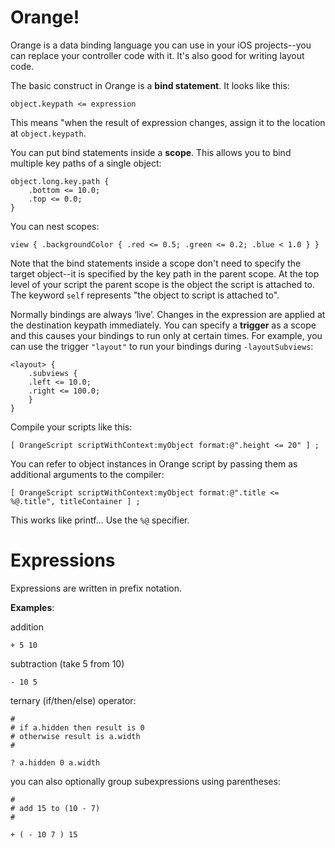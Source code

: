 Orange!
=======

Orange is a data binding language you can use in your iOS projects--you can replace your controller code with it. It's also good for writing layout code.

The basic construct in Orange is a __bind statement__. It looks like this:

    object.keypath <= expression

This means "when the result of expression changes, assign it to the location at `object.keypath`.

You can put bind statements inside a __scope__. This allows you to bind multiple key paths of a single object:

    object.long.key.path {
        .bottom <= 10.0;
        .top <= 0.0;
    }

You can nest scopes:

    view { .backgroundColor { .red <= 0.5; .green <= 0.2; .blue < 1.0 } }

Note that the bind statements inside a scope don't need to specify the target object--it is specified by the key path in the parent scope. 
At the top level of your script the parent scope is the object the script is attached to. 
The keyword `self` represents "the object to script is attached to".

Normally bindings are always ‘live’. Changes in the expression are applied at the destination keypath immediately. 
You can specify a __trigger__ as a scope and this causes your bindings to run only at certain times. 
For example, you can use the trigger `"layout"` to run your bindings during `-layoutSubviews`:

    <layout> {
        .subviews {
	    .left <= 10.0;
	    .right <= 100.0;
        }
    }

Compile your scripts like this:

    [ OrangeScript scriptWithContext:myObject format:@".height <= 20" ] ;

You can refer to object instances in Orange script by passing them as additional arguments to the compiler:

    [ OrangeScript scriptWithContext:myObject format:@".title <= %@.title", titleContainer ] ;

This works like printf... Use the `%@` specifier.

# Expressions #

Expressions are written in prefix notation.

__Examples__:

addition

	+ 5 10

subtraction (take 5 from 10)

	- 10 5

ternary (if/then/else) operator:

	#
	# if a.hidden then result is 0
	# otherwise result is a.width
	#

	? a.hidden 0 a.width

you can also optionally group subexpressions using parentheses:

	#
	# add 15 to (10 - 7)
	#

	+ ( - 10 7 ) 15
